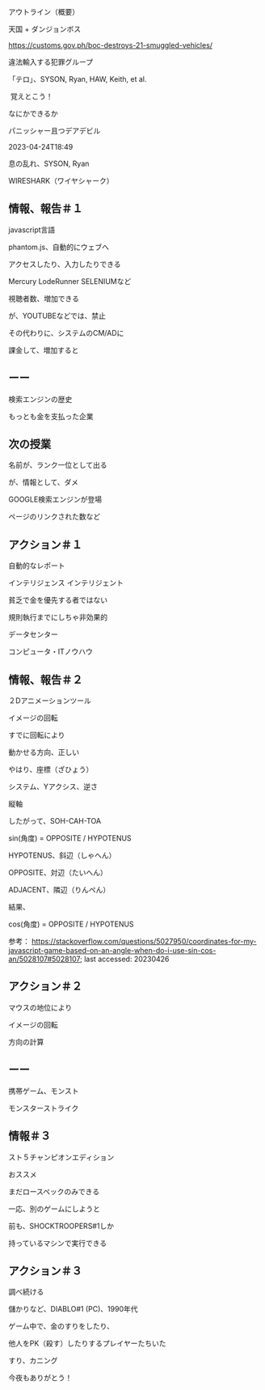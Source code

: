 アウトライン（概要）

天国 + ダンジョンボス

https://customs.gov.ph/boc-destroys-21-smuggled-vehicles/

違法輸入する犯罪グループ

「テロ」、SYSON, Ryan, HAW, Keith, et al.

 覚えとこう！

なにかできるか

パニッシャー且つデアデビル

2023-04-24T18:49

息の乱れ、SYSON, Ryan

WIRESHARK（ワイヤシャーク）

## 情報、報告＃１

javascript言語

phantom.js、自動的にウェブへ

アクセスしたり、入力したりできる

Mercury LodeRunner
SELENIUMなど

視聴者数、増加できる

が、YOUTUBEなどでは、禁止

その代わりに、システムのCM/ADに

課金して、増加すると

## ーー

検索エンジンの歴史

もっとも金を支払った企業


## 次の授業


名前が、ランク一位として出る

が、情報として、ダメ

GOOGLE検索エンジンが登場

ページのリンクされた数など

## アクション＃１

自動的なレポート

インテリジェンス
インテリジェント

貧乏で金を優先する者ではない

規則執行までにしちゃ非効果的

データセンター

コンピュータ・ITノウハウ

## 情報、報告＃２

２Dアニメーションツール

イメージの回転

すでに回転により

動かせる方向、正しい

やはり、座標（ざひょう）

システム、Yアクシス、逆さ

縦軸

したがって、SOH-CAH-TOA

sin(角度) = OPPOSITE / HYPOTENUS

HYPOTENUS、斜辺（しゃへん）

OPPOSITE、対辺（たいへん）

ADJACENT、隣辺（りんぺん）

結果、

cos(角度) = OPPOSITE / HYPOTENUS

参考：
https://stackoverflow.com/questions/5027950/coordinates-for-my-javascript-game-based-on-an-angle-when-do-i-use-sin-cos-an/5028107#5028107; last accessed: 20230426

## アクション＃２

マウスの地位により

イメージの回転

方向の計算

## ーー

携帯ゲーム、モンスト

モンスターストライク

## 情報＃３

スト５チャンピオンエディション

おススメ

まだロースペックのみできる

一応、別のゲームにしようと

前も、SHOCKTROOPERS#1しか

持っているマシンで実行できる

## アクション＃３

調べ続ける

儲かりなど、DIABLO#1 (PC)、1990年代

ゲーム中で、金のすりをしたり、

他人をPK（殺す）したりするプレイヤーたちいた

すり、カニング

今夜もありがとう！

